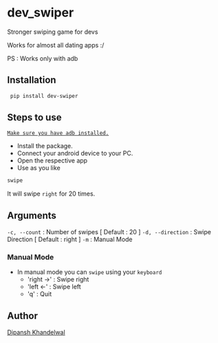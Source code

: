 # dev_swiper

Stronger swiping game for devs

Works for almost all dating apps :/

PS : Works only with adb

## Installation

```sh
 pip install dev-swiper
```

## Steps to use

[`Make sure you have adb installed.`](https://developer.android.com/studio/command-line/adb)

- Install the package.
- Connect your android device to your PC.
- Open the respective app
- Use as you like

```sh
swipe
```

It will swipe `right` for 20 times.

## Arguments

`-c, --count` : Number of swipes [ Default : 20 ]
`-d, --direction` : Swipe Direction [ Default : right ]
`-m` : Manual Mode

### Manual Mode

- In manual mode you can `swipe` using your `keyboard`
  - 'right ->' : Swipe right
  - 'left  <-' : Swipe left
  - 'q'        : Quit

## Author

[Dipansh Khandelwal](https://github.com/DipanshKhandelwal)
